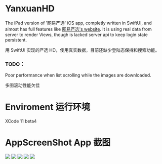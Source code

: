 # YanxuanHD
The iPad version of '网易严选' iOS app, completly written in SwiftUI, and almost has full features like [网易严选's website](https://you.163.com).
It is using real data from server to render Views, though is lacked server api to keep login state persistent.

用 SwiftUI 实现的严选 HD，使用真实数据，目前还缺少登陆态保持和搜索功能。

### TODO：
Poor performance when list scrolling while the images are downloaded.

多图滚动性能欠佳

# Enviroment 运行环境 
XCode 11 beta4


# AppScreenShot App 截图

![](https://myfitment-1251734056.cos.ap-shanghai.myqcloud.com/ib/1.png)
![](https://myfitment-1251734056.cos.ap-shanghai.myqcloud.com/ib/2.png)
![](https://myfitment-1251734056.cos.ap-shanghai.myqcloud.com/ib/3.png)
![](https://myfitment-1251734056.cos.ap-shanghai.myqcloud.com/ib/4.png)
![](https://myfitment-1251734056.cos.ap-shanghai.myqcloud.com/ib/5.png)




